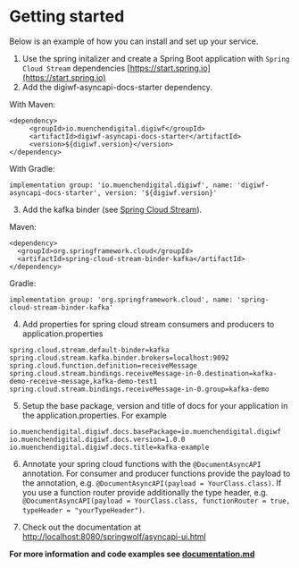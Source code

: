# Getting started

Below is an example of how you can install and set up your service.

1. Use the spring initalizer and create a Spring Boot application with `Spring Cloud Stream` dependencies
[https://start.spring.io](https://start.spring.io)
2. Add the digiwf-asyncapi-docs-starter dependency.

With Maven:

```
<dependency>
     <groupId>io.muenchendigital.digiwf</groupId>
     <artifactId>digiwf-asyncapi-docs-starter</artifactId>
     <version>${digiwf.version}</version>
</dependency>
```

With Gradle:

```
implementation group: 'io.muenchendigital.digiwf', name: 'digiwf-asyncapi-docs-starter', version: '${digiwf.version}'
```

3. Add the kafka binder (see [Spring Cloud Stream](https://spring.io/projects/spring-cloud-stream)).

Maven:

 ```
<dependency>
   <groupId>org.springframework.cloud</groupId>
   <artifactId>spring-cloud-stream-binder-kafka</artifactId>
</dependency>
```

Gradle:

```
implementation group: 'org.springframework.cloud', name: 'spring-cloud-stream-binder-kafka'
```

4. Add properties for spring cloud stream consumers and producers to application.properties

```
spring.cloud.stream.default-binder=kafka
spring.cloud.stream.kafka.binder.brokers=localhost:9092
spring.cloud.function.definition=receiveMessage
spring.cloud.stream.bindings.receiveMessage-in-0.destination=kafka-demo-receive-message,kafka-demo-test1
spring.cloud.stream.bindings.receiveMessage-in-0.group=kafka-demo
```

5. Setup the base package, version and title of docs for your application in the application.properties. For example

```
io.muenchendigital.digiwf.docs.basePackage=io.muenchendigital.digiwf
io.muenchendigital.digiwf.docs.version=1.0.0
io.muenchendigital.digiwf.docs.title=kafka-example
```

6. Annotate your spring cloud functions with the `@DocumentAsyncAPI` annotation. For consumer and producer functions provide the payload to the annotation, e.g. `@DocumentAsyncAPI(payload = YourClass.class)`. If you use a function router provide additionally the type header, e.g. `@DocumentAsyncAPI(payload = YourClass.class, functionRouter = true, typeHeader = "yourTypeHeader")`.

7. Check out the documentation at [http://localhost:8080/springwolf/asyncapi-ui.html](http://localhost:8080/springwolf/asyncapi-ui.html)

**For more information and code examples see [documentation.md](documentation.md)**
